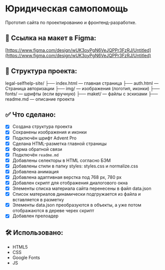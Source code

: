 # Юридическая самопомощь

Прототип сайта по проектированию и фронтенд-разработке.

## 📎 Ссылка на макет в Figma:
[https://www.figma.com/design/wUK3oyPgN6VeJQPPr3FzRJ/Untitled](https://www.figma.com/design/wUK3oyPgN6VeJQPPr3FzRJ/Untitled)

## 💼 Структура проекта:
legal-selfhelp-site/
├── index.html — главная страница
├── auth.html — Страница авторизации
├── img/ — изображения (логотип, иконки)
├── fonts/ — шрифты (если вручную)
├── maket/ — файлы с эскизами
├── readme.md — описание проекта

## ✅ Что сделано:
- [x] Создана структура проекта
- [x] Сохранены изображения и иконки
- [x] Подключён шрифт Advent Pro
- [x] Сделана HTML-разметка главной страницы
- [x] Форма обратной связи
- [x] Подключён `readme.md`
- [x] Добавлены селекторы в HTML согласно БЭМ
- [x] Добавлены стили в папку styles: styles.css и normalize.css
- [x] Добавлена анимация
- [x] Добавлена адаптивная верстка под 768 px, 780 px
- [x] Добавлен скрипт для отображения диалогового окна
- [x] Элементы списка материала сайта перенесены в файл data.json
- [x] Список материалов динамически подгружается из файла и вставляется в разметку
- [x] Элементы data.json преобразуются в объекты, а уже потом отображаются в дереве черех скрипт
- [x] Добавлен прелоадер

## 🛠 Использовано:
- HTML5
- CSS
- Google Fonts
- JS
